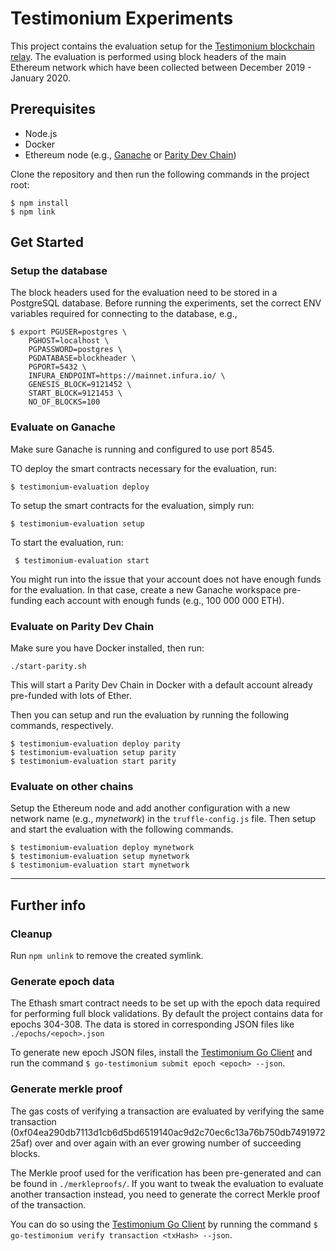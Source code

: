 # Testimonium Experiments
This project contains the evaluation setup for the [Testimonium blockchain relay](https://github.com/pantos-io/testimonium).
The evaluation is performed using block headers of the main Ethereum network which have been collected between December 2019 - January 2020.

## Prerequisites
* Node.js
* Docker
* Ethereum node (e.g., [Ganache](https://www.trufflesuite.com/ganache) or [Parity Dev Chain](https://wiki.parity.io/Private-development-chain))

Clone the repository and then run the following commands in the project root:
```shell script
$ npm install
$ npm link
```  

## Get Started

### Setup the database
The block headers used for the evaluation need to be stored in a PostgreSQL database.
Before running the experiments, set the correct ENV variables required for connecting to the database, e.g.,
```shell script
$ export PGUSER=postgres \
    PGHOST=localhost \
    PGPASSWORD=postgres \
    PGDATABASE=blockheader \
    PGPORT=5432 \
    INFURA_ENDPOINT=https://mainnet.infura.io/ \
    GENESIS_BLOCK=9121452 \
    START_BLOCK=9121453 \
    NO_OF_BLOCKS=100
```

### Evaluate on Ganache
Make sure Ganache is running and configured to use port 8545.

TO deploy the smart contracts necessary for the evaluation, run:
```shell script
$ testimonium-evaluation deploy
```

To setup the smart contracts for the evaluation, simply run:
```shell script
$ testimonium-evaluation setup
```

To start the evaluation, run:
```
 $ testimonium-evaluation start
```

You might run into the issue that your account does not have enough funds for the evaluation.
In that case, create a new Ganache workspace pre-funding each account with enough funds (e.g., 100 000 000 ETH).

### Evaluate on Parity Dev Chain
Make sure you have Docker installed, then run:
```shell script
./start-parity.sh
```
This will start a Parity Dev Chain in Docker with a default account already pre-funded with lots of Ether.

Then you can setup and run the evaluation by running the following commands, respectively.
```shell script
$ testimonium-evaluation deploy parity
$ testimonium-evaluation setup parity
$ testimonium-evaluation start parity
```

### Evaluate on other chains
Setup the Ethereum node and add another configuration with a new network name (e.g., _mynetwork_) in the `truffle-config.js` file.
Then setup and start the evaluation with the following commands.
```shell script
$ testimonium-evaluation deploy mynetwork
$ testimonium-evaluation setup mynetwork
$ testimonium-evaluation start mynetwork
```

---
## Further info
### Cleanup
Run `npm unlink` to remove the created symlink.

### Generate epoch data
The Ethash smart contract needs to be set up with the epoch data required for performing full block validations.
By default the project contains data for epochs 304-308. 
The data is stored in corresponding JSON files like `./epochs/<epoch>.json`

To generate new epoch JSON files, install the [Testimonium Go Client](https://github.com/pantos-io/go-testimonium) 
and run the command `$ go-testimonium submit epoch <epoch> --json`.

### Generate merkle proof
The gas costs of verifying a transaction are evaluated by verifying the same transaction (0xf04ea290db7113d1cb6d5bd6519140ac9d2c70ec6c13a76b750db749197225af) 
over and over again with an ever growing number of succeeding blocks.

The Merkle proof used for the verification has been pre-generated and can be found in `./merkleproofs/`.
If you want to tweak the evaluation to evaluate another transaction instead, you need to generate the correct Merkle proof of the transaction.

You can do so using the [Testimonium Go Client](https://github.com/pantos-io/go-testimonium) 
by running the command `$ go-testimonium verify transaction <txHash> --json`. 

